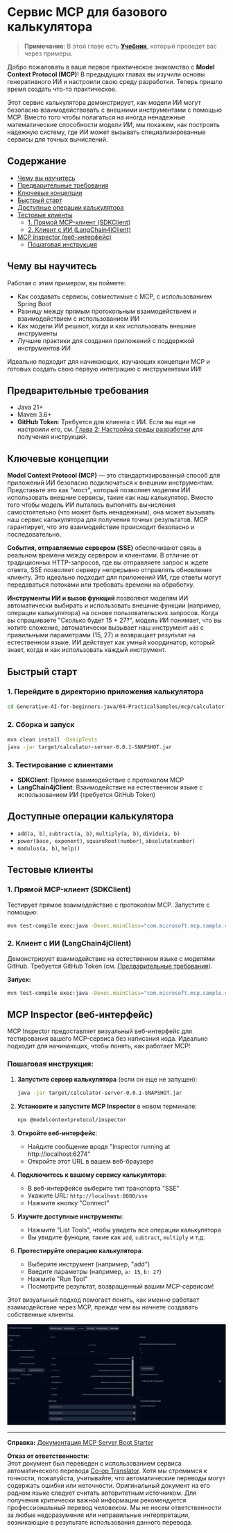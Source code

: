 <!--
CO_OP_TRANSLATOR_METADATA:
{
  "original_hash": "5bd7a347d6ed1d706443f9129dd29dd9",
  "translation_date": "2025-07-25T08:47:07+00:00",
  "source_file": "04-PracticalSamples/mcp/calculator/README.md",
  "language_code": "ru"
}
-->
# Сервис MCP для базового калькулятора

>**Примечание**: В этой главе есть [**Учебник**](./TUTORIAL.md), который проведет вас через примеры.

Добро пожаловать в ваше первое практическое знакомство с **Model Context Protocol (MCP)**! В предыдущих главах вы изучили основы генеративного ИИ и настроили свою среду разработки. Теперь пришло время создать что-то практическое.

Этот сервис калькулятора демонстрирует, как модели ИИ могут безопасно взаимодействовать с внешними инструментами с помощью MCP. Вместо того чтобы полагаться на иногда ненадежные математические способности модели ИИ, мы покажем, как построить надежную систему, где ИИ может вызывать специализированные сервисы для точных вычислений.

## Содержание

- [Чему вы научитесь](../../../../../04-PracticalSamples/mcp/calculator)
- [Предварительные требования](../../../../../04-PracticalSamples/mcp/calculator)
- [Ключевые концепции](../../../../../04-PracticalSamples/mcp/calculator)
- [Быстрый старт](../../../../../04-PracticalSamples/mcp/calculator)
- [Доступные операции калькулятора](../../../../../04-PracticalSamples/mcp/calculator)
- [Тестовые клиенты](../../../../../04-PracticalSamples/mcp/calculator)
  - [1. Прямой MCP-клиент (SDKClient)](../../../../../04-PracticalSamples/mcp/calculator)
  - [2. Клиент с ИИ (LangChain4jClient)](../../../../../04-PracticalSamples/mcp/calculator)
- [MCP Inspector (веб-интерфейс)](../../../../../04-PracticalSamples/mcp/calculator)
  - [Пошаговая инструкция](../../../../../04-PracticalSamples/mcp/calculator)

## Чему вы научитесь

Работая с этим примером, вы поймете:
- Как создавать сервисы, совместимые с MCP, с использованием Spring Boot
- Разницу между прямым протокольным взаимодействием и взаимодействием с использованием ИИ
- Как модели ИИ решают, когда и как использовать внешние инструменты
- Лучшие практики для создания приложений с поддержкой инструментов ИИ

Идеально подходит для начинающих, изучающих концепции MCP и готовых создать свою первую интеграцию с инструментами ИИ!

## Предварительные требования

- Java 21+
- Maven 3.6+
- **GitHub Token**: Требуется для клиента с ИИ. Если вы еще не настроили его, см. [Глава 2: Настройка среды разработки](../../../02-SetupDevEnvironment/README.md) для получения инструкций.

## Ключевые концепции

**Model Context Protocol (MCP)** — это стандартизированный способ для приложений ИИ безопасно подключаться к внешним инструментам. Представьте это как "мост", который позволяет моделям ИИ использовать внешние сервисы, такие как наш калькулятор. Вместо того чтобы модель ИИ пыталась выполнять вычисления самостоятельно (что может быть ненадежным), она может вызывать наш сервис калькулятора для получения точных результатов. MCP гарантирует, что это взаимодействие происходит безопасно и последовательно.

**События, отправляемые сервером (SSE)** обеспечивают связь в реальном времени между сервером и клиентами. В отличие от традиционных HTTP-запросов, где вы отправляете запрос и ждете ответа, SSE позволяет серверу непрерывно отправлять обновления клиенту. Это идеально подходит для приложений ИИ, где ответы могут передаваться потоками или требовать времени на обработку.

**Инструменты ИИ и вызов функций** позволяют моделям ИИ автоматически выбирать и использовать внешние функции (например, операции калькулятора) на основе пользовательских запросов. Когда вы спрашиваете "Сколько будет 15 + 27?", модель ИИ понимает, что вы хотите сложение, автоматически вызывает наш инструмент `add` с правильными параметрами (15, 27) и возвращает результат на естественном языке. ИИ действует как умный координатор, который знает, когда и как использовать каждый инструмент.

## Быстрый старт

### 1. Перейдите в директорию приложения калькулятора
```bash
cd Generative-AI-for-beginners-java/04-PracticalSamples/mcp/calculator
```

### 2. Сборка и запуск
```bash
mvn clean install -DskipTests
java -jar target/calculator-server-0.0.1-SNAPSHOT.jar
```

### 3. Тестирование с клиентами
- **SDKClient**: Прямое взаимодействие с протоколом MCP
- **LangChain4jClient**: Взаимодействие на естественном языке с использованием ИИ (требуется GitHub Token)

## Доступные операции калькулятора

- `add(a, b)`, `subtract(a, b)`, `multiply(a, b)`, `divide(a, b)`
- `power(base, exponent)`, `squareRoot(number)`, `absolute(number)`
- `modulus(a, b)`, `help()`

## Тестовые клиенты

### 1. Прямой MCP-клиент (SDKClient)
Тестирует прямое взаимодействие с протоколом MCP. Запустите с помощью:
```bash
mvn test-compile exec:java -Dexec.mainClass="com.microsoft.mcp.sample.client.SDKClient" -Dexec.classpathScope=test
```

### 2. Клиент с ИИ (LangChain4jClient)
Демонстрирует взаимодействие на естественном языке с моделями GitHub. Требуется GitHub Token (см. [Предварительные требования](../../../../../04-PracticalSamples/mcp/calculator)).

**Запуск:**
```bash
mvn test-compile exec:java -Dexec.mainClass="com.microsoft.mcp.sample.client.LangChain4jClient" -Dexec.classpathScope=test
```

## MCP Inspector (веб-интерфейс)

MCP Inspector предоставляет визуальный веб-интерфейс для тестирования вашего MCP-сервиса без написания кода. Идеально подходит для начинающих, чтобы понять, как работает MCP!

### Пошаговая инструкция:

1. **Запустите сервер калькулятора** (если он еще не запущен):
   ```bash
   java -jar target/calculator-server-0.0.1-SNAPSHOT.jar
   ```

2. **Установите и запустите MCP Inspector** в новом терминале:
   ```bash
   npx @modelcontextprotocol/inspector
   ```

3. **Откройте веб-интерфейс**:
   - Найдите сообщение вроде "Inspector running at http://localhost:6274"
   - Откройте этот URL в вашем веб-браузере

4. **Подключитесь к вашему сервису калькулятора**:
   - В веб-интерфейсе выберите тип транспорта "SSE"
   - Укажите URL: `http://localhost:8080/sse`
   - Нажмите кнопку "Connect"

5. **Изучите доступные инструменты**:
   - Нажмите "List Tools", чтобы увидеть все операции калькулятора
   - Вы увидите функции, такие как `add`, `subtract`, `multiply` и т.д.

6. **Протестируйте операцию калькулятора**:
   - Выберите инструмент (например, "add")
   - Введите параметры (например, `a: 15`, `b: 27`)
   - Нажмите "Run Tool"
   - Посмотрите результат, возвращенный вашим MCP-сервисом!

Этот визуальный подход помогает понять, как именно работает взаимодействие через MCP, прежде чем вы начнете создавать собственные клиенты.

![npx inspector](../../../../../translated_images/tool.214c70103694335c4cfdc2d624373dfce4b0162f6aea089ac1da9051fb563b7f.ru.png)

---
**Справка:** [Документация MCP Server Boot Starter](https://docs.spring.io/spring-ai/reference/api/mcp/mcp-server-boot-starter-docs.html)

**Отказ от ответственности**:  
Этот документ был переведен с использованием сервиса автоматического перевода [Co-op Translator](https://github.com/Azure/co-op-translator). Хотя мы стремимся к точности, пожалуйста, учитывайте, что автоматические переводы могут содержать ошибки или неточности. Оригинальный документ на его родном языке следует считать авторитетным источником. Для получения критически важной информации рекомендуется профессиональный перевод человеком. Мы не несем ответственности за любые недоразумения или неправильные интерпретации, возникающие в результате использования данного перевода.